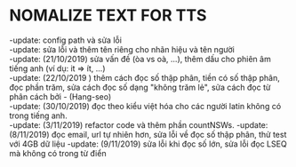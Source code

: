 # NOMALIZE TEXT FOR TTS
-update: config path và sửa lỗi<br>
-update: sửa lỗi và thêm tên riêng cho nhãn hiệu và tên người<br>
-update: (21/10/2019) sửa vấn đề (òa vs oà, ...), thêm dấu cho phiên âm tiếng anh (ví dụ: it => ít, ...)<br>
-update: (22/10/2019 ) thêm cách đọc số thập phân, tiền có số thập phân, đọc phần trăm, sửa cách đọc số dạng "không trăm lẻ", sửa cách đọc từ phân cách bởi - (Hang-seo)<br>
-update: (30/10/2019) đọc theo kiểu việt hóa cho các người latin không có trong tiếng anh.<br>
-update: (3/11/2019) refactor code và thêm phần countNSWs.
-update: (8/11/2019) đọc email, url tự nhiên hơn, sửa lỗi về đọc số thập phân, thử test với 4GB dữ liệu
-update: (9/11/2019) sửa lỗi khi đọc số lớn, sửa lỗi đọc LSEQ mà không có trong từ điển
